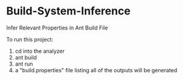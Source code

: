 # Build-System-Inference
Infer Relevant Properties in Ant Build File

To run this project:
1. cd into the analyzer
2. ant build
3. ant run
4. a "build.properties" file listing all of the outputs will be generated
